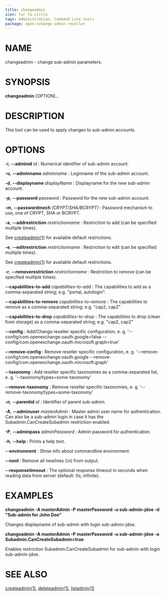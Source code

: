 ```yaml
---
title: changeadmin
icon: far fa-circle
tags: Administration, Command Line tools
package: open-xchange-admin-reseller
---
```


# NAME

changeadmin - change sub-admin parameters.

# SYNOPSIS

**changeadmin** [OPTION]...

# DESCRIPTION

This tool can be used to apply changes to sub-admin accounts.

# OPTIONS

**-i**, **--adminid** *id*
: Numerical identifier of sub-admin account.

**-u**, **--adminname** *adminname*
: Loginname of the sub-admin account.

**-d**, **--displayname** *displayName*
: Displayname for the new sub-admin account.

**-p**, **--password** *password*
: Password for the new sub-admin account.

**-m**, **--passwordmech** *(CRYPT/SHA/BCRYPT)*
: Password mechanism to use, one of CRYPT, SHA or BCRYPT.

**-a**, **--addrestriction** *restrictionname*
: Restriction to add (can be specified multiple times).

See [createadmin(1)](createadmin#options) for available default restrictions.

**-e**, **--editrestriction** *restrictionname*
: Restriction to edit (can be specified multiple times).

See [createadmin(1)](createadmin#options) for available default restrictions.

**-r**, **--removerestriction** *restrictionname*
: Restriction to remove (can be specified multiple times).

**--capabilities-to-add** *capabilities-to-add*
: The capabilities to add as a comma-separated string; e.g. "portal, autologin".

**--capabilities-to-remove** *capabilities-to-remove*
: The capabilities to remove as a comma-separated string; e.g. "cap2, cap2"

**--capabilities-to-drop** *capabilities-to-drop*
: The capabilities to drop (clean from storage) as a comma-separated string; e.g. "cap2, cap2"

**--config**
: Add/Change reseller specific configuration, e. g. '--config/com.openexchange.oauth.google=false --config/com.openexchange.oauth.microsoft.graph=true'

**--remove-config**
: Remove reseller specific configuration, e. g. '--remove-config/com.openexchange.oauth.google --remove-config/com.openexchange.oauth.microsoft.graph'

**--taxonomy**
: Add reseller specific taxonomies as a comma-separated list, e. g. '--taxonomy/types=some-taxonomy'

**--remove-taxonomy**
: Remove reseller specific taxonomies, e. g. '--remove-taxonomy/types=some-taxonomy'

**-n**, **--parentid** *id*
: Identifier of parent sub-admin.

**-A**, **--adminuser** *masterAdmin*
: Master admin user name for authentication. Can also be a sub-admin login in case it has the Subadmin.CanCreateSubadmin restriction enabled.

**-P**, **--adminpass** *adminPassword*
: Admin password for authentication.

**-h**, **--help**
: Prints a help text.

**--environment**
: Show info about commandline environment.

**--nonl**
: Remove all newlines (\\n) from output.

**--responsetimeout**
: The optional response timeout in seconds when reading data from server (default: 0s; infinite).

# EXAMPLES

**changeadmin -A masterAdmin -P masterPassword -u sub-admin-jdoe -d "Sub-admin for John Doe"**

Changes displayname of sub-admin with login sub-admin-jdoe.

**changeadmin -A masterAdmin -P masterPassword -u sub-admin-jdoe -a Subadmin.CanCreateSubadmin=true**

Enables restriction Subadmin.CanCreateSubadmin for sub-admin with login sub-admin-jdoe.

# SEE ALSO

[createadmin(1)](createadmin.html), [deleteadmin(1)](deleteadmin.html), [listadmin(1)](listadmin.html)
